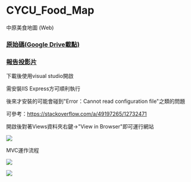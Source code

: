 # CYCU_Food_Map
中原美食地圖 (Web)

### <a href="https://drive.google.com/drive/folders/1NWyhXt6B8npN1PUPtArxTY7hOpbNHfa-?usp=sharing">原始碼(Google Drive載點)</a>

### <a href="https://drive.google.com/file/d/1bkGOPI2T-68UmyBlg9IIzgZwGK7PB8SG/view?usp=sharing">報告投影片</a>

下載後使用visual studio開啟

需安裝IIS Express方可順利執行

後來才安裝的可能會碰到"Error：Cannot read configuration file"之類的問題

可參考：https://stackoverflow.com/a/49197265/12732471

開啟後對著Views資料夾右鍵->"View in Browser"即可運行網站

![](https://i.imgur.com/FQ9OvZq.jpg)

MVC運作流程

![](https://i.imgur.com/Ji1lyA3.jpg)

![](https://i.imgur.com/ynpOwXP.jpg)
